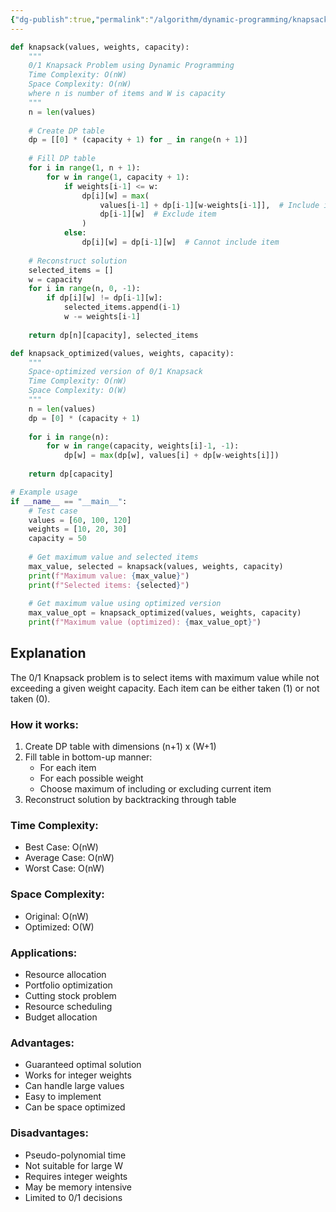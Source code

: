 ```yaml
---
{"dg-publish":true,"permalink":"/algorithm/dynamic-programming/knapsack/"}
---
```


```python
def knapsack(values, weights, capacity):
    """
    0/1 Knapsack Problem using Dynamic Programming
    Time Complexity: O(nW)
    Space Complexity: O(nW)
    where n is number of items and W is capacity
    """
    n = len(values)
    
    # Create DP table
    dp = [[0] * (capacity + 1) for _ in range(n + 1)]
    
    # Fill DP table
    for i in range(1, n + 1):
        for w in range(1, capacity + 1):
            if weights[i-1] <= w:
                dp[i][w] = max(
                    values[i-1] + dp[i-1][w-weights[i-1]],  # Include item
                    dp[i-1][w]  # Exclude item
                )
            else:
                dp[i][w] = dp[i-1][w]  # Cannot include item
    
    # Reconstruct solution
    selected_items = []
    w = capacity
    for i in range(n, 0, -1):
        if dp[i][w] != dp[i-1][w]:
            selected_items.append(i-1)
            w -= weights[i-1]
    
    return dp[n][capacity], selected_items

def knapsack_optimized(values, weights, capacity):
    """
    Space-optimized version of 0/1 Knapsack
    Time Complexity: O(nW)
    Space Complexity: O(W)
    """
    n = len(values)
    dp = [0] * (capacity + 1)
    
    for i in range(n):
        for w in range(capacity, weights[i]-1, -1):
            dp[w] = max(dp[w], values[i] + dp[w-weights[i]])
    
    return dp[capacity]

# Example usage
if __name__ == "__main__":
    # Test case
    values = [60, 100, 120]
    weights = [10, 20, 30]
    capacity = 50
    
    # Get maximum value and selected items
    max_value, selected = knapsack(values, weights, capacity)
    print(f"Maximum value: {max_value}")
    print(f"Selected items: {selected}")
    
    # Get maximum value using optimized version
    max_value_opt = knapsack_optimized(values, weights, capacity)
    print(f"Maximum value (optimized): {max_value_opt}")
```

## Explanation
The 0/1 Knapsack problem is to select items with maximum value while not exceeding a given weight capacity. Each item can be either taken (1) or not taken (0).

### How it works:
1. Create DP table with dimensions (n+1) x (W+1)
2. Fill table in bottom-up manner:
   - For each item
   - For each possible weight
   - Choose maximum of including or excluding current item
3. Reconstruct solution by backtracking through table

### Time Complexity:
- Best Case: O(nW)
- Average Case: O(nW)
- Worst Case: O(nW)

### Space Complexity:
- Original: O(nW)
- Optimized: O(W)

### Applications:
- Resource allocation
- Portfolio optimization
- Cutting stock problem
- Resource scheduling
- Budget allocation

### Advantages:
- Guaranteed optimal solution
- Works for integer weights
- Can handle large values
- Easy to implement
- Can be space optimized

### Disadvantages:
- Pseudo-polynomial time
- Not suitable for large W
- Requires integer weights
- May be memory intensive
- Limited to 0/1 decisions 